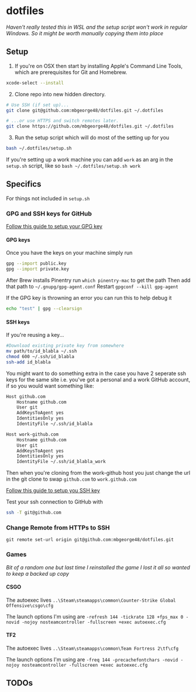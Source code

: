 # dotfiles

_Haven't really tested this in WSL and the setup script won't work in regular Windows. So it might be worth manually copying them into place_

## Setup

1. If you're on OSX then start by installing Apple's Command Line Tools, which are prerequisites for Git and Homebrew.

```sh
xcode-select --install
```

2. Clone repo into new hidden directory.

```sh
# Use SSH (if set up)...
git clone git@github.com:mbgeorge48/dotfiles.git ~/.dotfiles

# ...or use HTTPS and switch remotes later.
git clone https://github.com/mbgeorge48/dotfiles.git ~/.dotfiles
```

3. Run the setup script which will do most of the setting up for you

```sh
bash ~/.dotfiles/setup.sh
```

If you're setting up a work machine you can add `work` as an arg in the `setup.sh` script, like so `bash ~/.dotfiles/setup.sh work`

## Specifics

For things not included in `setup.sh`

### GPG and SSH keys for GitHub

[Follow this guide to setup your GPG key](https://docs.github.com/en/authentication/managing-commit-signature-verification/adding-a-gpg-key-to-your-github-account)

#### GPG keys

Once you have the keys on your machine simply run

```bash
gpg --import public.key
gpg --import private.key
```

After Brew installs Pinentry run `which pinentry-mac` to get the path
Then add that path to `~/.gnupg/gpg-agent.conf`
Restart `gpgconf --kill gpg-agent`

If the GPG key is throwning an error you can run this to help debug it

```sh
echo "test" | gpg --clearsign
```

#### SSH keys

If you're reusing a key...

```sh
#Download existing private key from somewhere
mv path/to/id_blabla ~/.ssh
chmod 600 ~/.ssh/id_blabla
ssh-add id_blabla
```

You might want to do something extra in the case you have 2 seperate ssh keys for the same site i.e. you've got a personal and a work GitHub account, if so you would want something like:

```sh
Host github.com
    Hostname github.com
    User git
    AddKeysToAgent yes
    IdentitiesOnly yes
    IdentityFile ~/.ssh/id_blabla

Host work-github.com
    Hostname github.com
    User git
    AddKeysToAgent yes
    IdentitiesOnly yes
    IdentityFile ~/.ssh/id_blabla_work
```

Then when you're cloning from the work-github host you just change the url in the git clone to swap `github.com` to `work.github.com`

[Follow this guide to setup you SSH key](https://docs.github.com/en/authentication/connecting-to-github-with-ssh/adding-a-new-ssh-key-to-your-github-account)

Test your ssh connection to GitHub with

```sh
ssh -T git@github.com
```

### Change Remote from HTTPs to SSH

`git remote set-url origin git@github.com:mbgeorge48/dotfiles.git`

### Games

_Bit of a random one but last time I reinstalled the game I lost it all so wanted to keep a backed up copy_

#### CSGO

The autoexec lives `..\Steam\steamapps\common\Counter-Strike Global Offensive\csgo\cfg`

The launch options I'm using are `-refresh 144 -tickrate 128 +fps_max 0 -novid -nojoy nosteamcontroller -fullscreen +exec autoexec.cfg`

#### TF2

The autoexec lives `..\Steam\steamapps\common\Team Fortress 2\tf\cfg`

The launch options I'm using are `-freq 144 -precachefontchars -novid -nojoy nosteamcontroller -fullscreen +exec autoexec.cfg`

## TODOs
